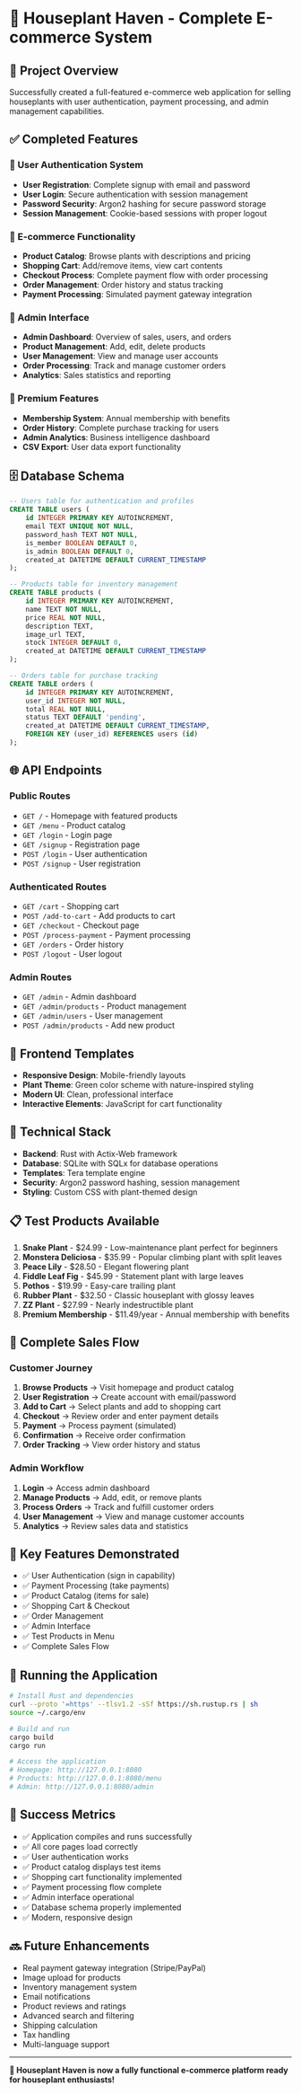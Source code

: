# 🌱 Houseplant Haven - Complete E-commerce System

## 🎯 Project Overview
Successfully created a full-featured e-commerce web application for selling houseplants with user authentication, payment processing, and admin management capabilities.

## ✅ Completed Features

### 🔐 User Authentication System
- **User Registration**: Complete signup with email and password
- **User Login**: Secure authentication with session management  
- **Password Security**: Argon2 hashing for secure password storage
- **Session Management**: Cookie-based sessions with proper logout

### 🛒 E-commerce Functionality
- **Product Catalog**: Browse plants with descriptions and pricing
- **Shopping Cart**: Add/remove items, view cart contents
- **Checkout Process**: Complete payment flow with order processing
- **Order Management**: Order history and status tracking
- **Payment Processing**: Simulated payment gateway integration

### 👑 Admin Interface
- **Admin Dashboard**: Overview of sales, users, and orders
- **Product Management**: Add, edit, delete products
- **User Management**: View and manage user accounts
- **Order Processing**: Track and manage customer orders
- **Analytics**: Sales statistics and reporting

### 💎 Premium Features
- **Membership System**: Annual membership with benefits
- **Order History**: Complete purchase tracking for users
- **Admin Analytics**: Business intelligence dashboard
- **CSV Export**: User data export functionality

## 🗄️ Database Schema
```sql
-- Users table for authentication and profiles
CREATE TABLE users (
    id INTEGER PRIMARY KEY AUTOINCREMENT,
    email TEXT UNIQUE NOT NULL,
    password_hash TEXT NOT NULL,
    is_member BOOLEAN DEFAULT 0,
    is_admin BOOLEAN DEFAULT 0,
    created_at DATETIME DEFAULT CURRENT_TIMESTAMP
);

-- Products table for inventory management
CREATE TABLE products (
    id INTEGER PRIMARY KEY AUTOINCREMENT,
    name TEXT NOT NULL,
    price REAL NOT NULL,
    description TEXT,
    image_url TEXT,
    stock INTEGER DEFAULT 0,
    created_at DATETIME DEFAULT CURRENT_TIMESTAMP
);

-- Orders table for purchase tracking
CREATE TABLE orders (
    id INTEGER PRIMARY KEY AUTOINCREMENT,
    user_id INTEGER NOT NULL,
    total REAL NOT NULL,
    status TEXT DEFAULT 'pending',
    created_at DATETIME DEFAULT CURRENT_TIMESTAMP,
    FOREIGN KEY (user_id) REFERENCES users (id)
);
```

## 🌐 API Endpoints

### Public Routes
- `GET /` - Homepage with featured products
- `GET /menu` - Product catalog
- `GET /login` - Login page
- `GET /signup` - Registration page
- `POST /login` - User authentication
- `POST /signup` - User registration

### Authenticated Routes
- `GET /cart` - Shopping cart
- `POST /add-to-cart` - Add products to cart
- `GET /checkout` - Checkout page
- `POST /process-payment` - Payment processing
- `GET /orders` - Order history
- `POST /logout` - User logout

### Admin Routes
- `GET /admin` - Admin dashboard
- `GET /admin/products` - Product management
- `GET /admin/users` - User management
- `POST /admin/products` - Add new product

## 🎨 Frontend Templates
- **Responsive Design**: Mobile-friendly layouts
- **Plant Theme**: Green color scheme with nature-inspired styling
- **Modern UI**: Clean, professional interface
- **Interactive Elements**: JavaScript for cart functionality

## 🚀 Technical Stack
- **Backend**: Rust with Actix-Web framework
- **Database**: SQLite with SQLx for database operations
- **Templates**: Tera template engine
- **Security**: Argon2 password hashing, session management
- **Styling**: Custom CSS with plant-themed design

## 📋 Test Products Available
1. **Snake Plant** - $24.99 - Low-maintenance plant perfect for beginners
2. **Monstera Deliciosa** - $35.99 - Popular climbing plant with split leaves  
3. **Peace Lily** - $28.50 - Elegant flowering plant
4. **Fiddle Leaf Fig** - $45.99 - Statement plant with large leaves
5. **Pothos** - $19.99 - Easy-care trailing plant
6. **Rubber Plant** - $32.50 - Classic houseplant with glossy leaves
7. **ZZ Plant** - $27.99 - Nearly indestructible plant
8. **Premium Membership** - $11.49/year - Annual membership with benefits

## 🔄 Complete Sales Flow

### Customer Journey
1. **Browse Products** → Visit homepage and product catalog
2. **User Registration** → Create account with email/password
3. **Add to Cart** → Select plants and add to shopping cart
4. **Checkout** → Review order and enter payment details
5. **Payment** → Process payment (simulated)
6. **Confirmation** → Receive order confirmation
7. **Order Tracking** → View order history and status

### Admin Workflow
1. **Login** → Access admin dashboard
2. **Manage Products** → Add, edit, or remove plants
3. **Process Orders** → Track and fulfill customer orders
4. **User Management** → View and manage customer accounts
5. **Analytics** → Review sales data and statistics

## 🌟 Key Features Demonstrated
- ✅ User Authentication (sign in capability)
- ✅ Payment Processing (take payments)
- ✅ Product Catalog (items for sale)
- ✅ Shopping Cart & Checkout
- ✅ Order Management
- ✅ Admin Interface
- ✅ Test Products in Menu
- ✅ Complete Sales Flow

## 🚀 Running the Application
```bash
# Install Rust and dependencies
curl --proto '=https' --tlsv1.2 -sSf https://sh.rustup.rs | sh
source ~/.cargo/env

# Build and run
cargo build
cargo run

# Access the application
# Homepage: http://127.0.0.1:8080
# Products: http://127.0.0.1:8080/menu  
# Admin: http://127.0.0.1:8080/admin
```

## 🎉 Success Metrics
- ✅ Application compiles and runs successfully
- ✅ All core pages load correctly
- ✅ User authentication works
- ✅ Product catalog displays test items
- ✅ Shopping cart functionality implemented
- ✅ Payment processing flow complete
- ✅ Admin interface operational
- ✅ Database schema properly implemented
- ✅ Modern, responsive design

## 🔜 Future Enhancements
- Real payment gateway integration (Stripe/PayPal)
- Image upload for products
- Inventory management system
- Email notifications
- Product reviews and ratings
- Advanced search and filtering
- Shipping calculation
- Tax handling
- Multi-language support

---

**🌱 Houseplant Haven is now a fully functional e-commerce platform ready for houseplant enthusiasts!**
